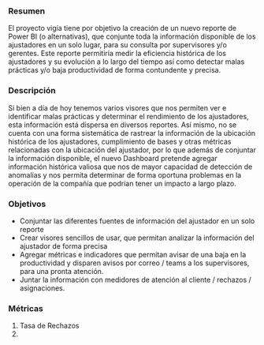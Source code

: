 
### Resumen
El proyecto vigía tiene por objetivo la creación de un nuevo reporte de Power BI (o alternativas), que conjunte toda la información disponible de los ajustadores en un solo lugar, para su consulta por supervisores y/o gerentes. Este reporte permitiría medir la eficiencia histórica de los ajustadores y su evolución a lo largo del tiempo así como detectar malas prácticas y/o baja productividad de forma contundente y precisa.

### Descripción
Si bien a día de hoy tenemos varios visores que nos permiten ver e identificar malas prácticas y determinar el rendimiento de los ajustadores, esta información está dispersa en diversos reportes. Así mismo, no se cuenta con una forma sistemática de rastrear la información de la ubicación histórica de los ajustadores, cumplimiento de bases y otras métricas relacionadas con la ubicación del ajustador, por lo que además de conjuntar la información disponible, el nuevo Dashboard pretende agregar información histórica valiosa que nos de mayor capacidad de detección de anomalías y nos permita determinar de forma oportuna problemas en la operación de la compañía que podrían tener un impacto a largo plazo.

### Objetivos
- Conjuntar las diferentes fuentes de información del ajustador en un solo reporte
- Crear visores sencillos de usar, que permitan analizar la información del ajustador de forma precisa
- Agregar métricas e indicadores que permitan avisar de una baja en la productividad y disparen avisos por correo / teams a los supervisores, para una pronta atención.
- Juntar la información con medidores de atención al cliente / rechazos / asignaciones.

### Métricas
1. Tasa de Rechazos
2. 